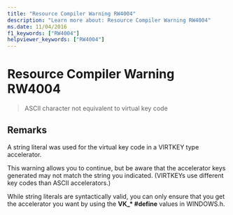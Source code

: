 ```yaml
---
title: "Resource Compiler Warning RW4004"
description: "Learn more about: Resource Compiler Warning RW4004"
ms.date: 11/04/2016
f1_keywords: ["RW4004"]
helpviewer_keywords: ["RW4004"]
---
```

# Resource Compiler Warning RW4004

> ASCII character not equivalent to virtual key code

## Remarks

A string literal was used for the virtual key code in a VIRTKEY type accelerator.

This warning allows you to continue, but be aware that the accelerator keys generated may not match the string you indicated. (VIRTKEYs use different key codes than ASCII accelerators.)

While string literals are syntactically valid, you can only ensure that you get the accelerator you want by using the **VK_\* #define** values in WINDOWS.h.
